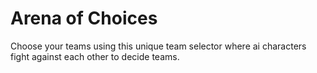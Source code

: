 # Arena of Choices

Choose your teams using this unique team selector where ai characters fight against each other to decide teams.
